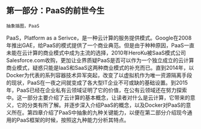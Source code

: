 ## **第一部分：PaaS的前世今生**

`抽象插图，PaaS`

PaaS，Platform as a Serivce，是一种云计算的服务提供模式。Google在2008年推出GAE，给PaaS的模式提供了一个商业典范。但是由于种种原因，PaaS一直未能在云计算的商业模式中成为主流的选择，2010年HeroKu被SaaS模式公司Salesforce.com收购，更加让业界质疑PaaS是否可以作为一个独立成立的云计算商业模式，疑惑只能是IaaS和SaaS这两种商业模式的补充而已。直到2014年，以Docker为代表的系列容器技术异军突起，改变了以虚拟机作为唯一资源隔离手段的现状，PaaS在一夜之间就变成了各大型IT企业不可或缺的基础设置。到2015年，PaaS已经在企业私有云领域证明了它的价值，在公有云领域还在努力探索中。这一部分主要介绍了云计算的基本概念，让读者对什么是云计算，它带来的意义，它的分类有所了解。并逐步深入介绍PaaS的概念，以及Docker对PaaS的意义所在。第四章介绍了PaaS中抽象的九种关键能力，以便在第二部分介绍现今通用的PaaS框架的时候，按照这九种能力分析其特点。

